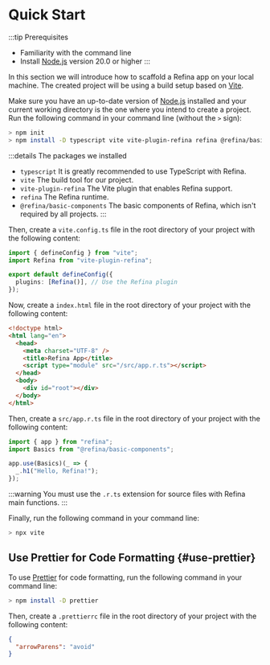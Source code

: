 # Quick Start

:::tip Prerequisites

- Familiarity with the command line
- Install [Node.js](https://nodejs.org/) version 20.0 or higher
  :::

In this section we will introduce how to scaffold a Refina app on your local machine. The created project will be using a build setup based on [Vite](https://vitejs.dev).

Make sure you have an up-to-date version of [Node.js](https://nodejs.org/) installed and your current working directory is the one where you intend to create a project. Run the following command in your command line (without the `>` sign):

```sh
> npm init
> npm install -D typescript vite vite-plugin-refina refina @refina/basic-components
```

:::details The packages we installed

- `typescript` It is greatly recommended to use TypeScript with Refina.
- `vite` The build tool for our project.
- `vite-plugin-refina` The Vite plugin that enables Refina support.
- `refina` The Refina runtime.
- `@refina/basic-components` The basic components of Refina, which isn't required by all projects.
  :::

Then, create a `vite.config.ts` file in the root directory of your project with the following content:

```ts
import { defineConfig } from "vite";
import Refina from "vite-plugin-refina";

export default defineConfig({
  plugins: [Refina()], // Use the Refina plugin
});
```

Now, create a `index.html` file in the root directory of your project with the following content:

```html
<!doctype html>
<html lang="en">
  <head>
    <meta charset="UTF-8" />
    <title>Refina App</title>
    <script type="module" src="/src/app.r.ts"></script>
  </head>
  <body>
    <div id="root"></div>
  </body>
</html>
```

Then, create a `src/app.r.ts` file in the root directory of your project with the following content:

```ts
import { app } from "refina";
import Basics from "@refina/basic-components";

app.use(Basics)(_ => {
  _.h1("Hello, Refina!");
});
```

:::warning
You must use the `.r.ts` extension for source files with Refina main functions.
:::

Finally, run the following command in your command line:

```sh
> npx vite
```

## Use Prettier for Code Formatting {#use-prettier}

To use [Prettier](https://prettier.io/) for code formatting, run the following command in your command line:

```sh
> npm install -D prettier
```

Then, create a `.prettierrc` file in the root directory of your project with the following content:

```json
{
  "arrowParens": "avoid"
}
```
